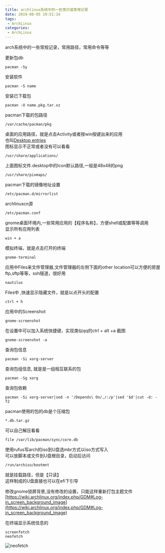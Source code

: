 ```yaml
---
title: archlinux系统中的一些常识或常用记录
date: 2019-08-05 19:51:14
tags:
 - ArchLinux
categories:
 - ArchLinux
---
```


arch系统中的一些常规记录，常用路径，常用命令等等

更新包db
```
pacman -Sy
```

安装软件
```
pacman -S name
```

安装已下载包
```
pacman -U name.pkg.tar.xz
```

pacman下载的包路径
```
/var/cache/pacman/pkg
```

桌面的应用路径，就是点击Activity或者按win按键出来的应用<br/>
也叫[Desktop entries](https://wiki.archlinux.org/index.php/desktop_entries)<br/>
图标显示不正常或者没有可以看看
```
/usr/share/applications/
```

上面图标文件.desktop中的Icon默认路径,一般是48x48的png
```
/usr/share/pixmaps/
```

pacman下载的镜像地址设置
```
/etc/pacman.d/mirrorlist
```
archlinuxcn源
```
/etc/pacman.conf
```

gnome桌面环境内,一些常用应用的【程序名称】，方便shell或配置等等调用<br/>
显示所有应用列表
```
win + a
```

模拟终端，就是点击打开的终端
```
gnome-terminal
```

应用中Files来文件管理器,文件管理器的左侧下面的other location可以方便的房屋ftp,sftp等等，ssh隧道，很好用
```
nautilus
```

Files中 ,快速显示隐藏文件，就是以点开头的配置
```
ctrl + h
```

应用中的Screenshot
```
gnome-screenshot
```
在设置中可以加入系统快捷键，实现类似qq的ctrl + alt +a 截图
```
gnome-screenshot -a
```


查询包信息
```
pacman -Si xorg-server
```
查询包组信息, 就是是一组相互联系的包
```
pacman -Sg xorg
```
查询包依赖
```
pacman -Si xorg-server|sed -n '/Depends\ On/,/:/p'|sed '$d'|cut -d: -f2
```

pacman使用的包的db是个压缩包
```
*.db.tar.gz
```
可以自己解压看看
```
file /var/lib/pacman/sync/core.db
```

使用rufus写arch的iso到U盘选mbr方式以iso方式写入<br/>
可以放脚本或文件到U盘根目录，启动后访问
```
/run/archiso/bootmnt
```
就是挂载路径，但是【只读】<br/>
这样制成的U盘直接也可以在efi下引导

修改gnome锁屏背景,没有修改的设置，只能这样重新打包主题文件<br/> [https://wiki.archlinux.org/index.php/GDM#Log-in_screen_background_image](https://wiki.archlinux.org/index.php/GDM#Log-in_screen_background_image)

在终端显示系统信息的
```
screenfetch
neofetch
```
![neofetch](neofetch.png)


